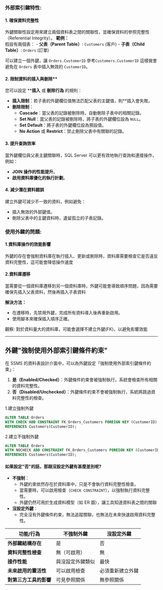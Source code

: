 ### 外部索引鍵特性:
#### **1. 確保資料完整性**

外鍵關聯性設定用來建立兩個資料表之間的關聯性，並確保資料的參照完整性（Referential Integrity）。
**範例：**  
	假設有兩個表：
    - **父表（Parent Table）**: `Customers` (客戶)
    - **子表（Child Table）**: `Orders` (訂單)
    
可以建立一個外鍵，讓 `Orders.CustomerID` 參考`Customers.CustomerID` 
這樣做會避免在 `Orders` 表中插入無效的 `CustomerID`。

#### **2. 限制資料的**插入與刪除**

您可以設定 ****插入** 或 **刪除行為** 的規則：
- **插入限制**：若子表的外鍵欄位值無法匹配父表的主鍵值，則**插入會失敗。
- **刪除限制**：
    - **Cascade**：當父表的記錄被刪除時，自動刪除子表中的相關記錄。
    - **Set Null**：當父表的記錄被刪除時，將子表的外鍵欄位設為 `NULL`。
    - **Set Default**：將子表的外鍵欄位設為預設值。
    - **No Action** 或 **Restrict**：禁止刪除父表中有關聯的記錄。

#### **3. 提升查詢效率**

當外鍵欄位與父表主鍵關聯時，SQL Server 可以更有效地執行查詢和連接操作，例如：
- **JOIN 操作的性能提升**。
- **啟用資料庫優化的執行計劃**。

#### **4. 減少潛在資料錯誤**

建立外鍵可減少不一致的資料，例如避免：
- 插入無效的外部鍵值。
- 刪除父表中的主鍵資料時，遺留孤立的子表記錄。


### 使用外鍵的問題:
#### 1.資料庫操作的效能影響

外鍵的存在會強制資料庫在執行插入、更新或刪除時，資料庫需要檢查它是否違反資料完整性，這可能會降低操作速度

#### 2.資料庫遷移

當需要從一個資料庫遷移到另一個資料庫時，外鍵可能會導致順序問題，因為需要確保先插入父表資料，然後再插入子表資料

**解決方法：**
- 在遷移時，先禁用外鍵，完成所有資料導入後再重新啟用。
- 使用腳本來確保插入順序正確。

觀察:
對於資料量大的資料庫，可能會選擇不建立外鍵(FK)，以避免影響效能

------
## 外鍵"強制使用外部索引鍵條件約束"

在 SSMS 的資料表設計介面中，可以為外鍵設定「強制使用外部索引鍵條件約束」：
1. **是（Enabled/Checked）**：外鍵條件約束會被強制執行，系統會檢查所有相關的資料完整性。
2. **否（Disabled/Unchecked）**：外鍵條件約束不會被強制執行，系統將跳過資料完整性的檢查。

1.建立強制外鍵
```sql
ALTER TABLE Orders
WITH CHECK ADD CONSTRAINT FK_Orders_Customers FOREIGN KEY (CustomerID)
REFERENCES Customers(CustomerID);
```

2.建立不強制外鍵
```sql
ALTER TABLE Orders
WITH NOCHECK ADD CONSTRAINT FK_Orders_Customers FOREIGN KEY (CustomerID)
REFERENCES Customers(CustomerID);
```

#### 如果設定"否"的話，那跟沒設定外鍵有甚麼差別呢?
- **不強制**：
    - 外鍵約束依然存在於資料庫中，只是不會執行資料完整性檢查。
    - 當需要時，可以啟用檢查（`CHECK CONSTRAINT`），以強制執行資料完整性。
    - 外鍵仍然可用於生成資料模型（如 ER 圖），讓工具知道資料表之間的關聯
- **沒設定外鍵**：
    - 完全沒有外鍵條件約束，無法追蹤關聯，也無法在未來快速啟用資料完整性。

| **功能/行為**     | **不強制外鍵** | **沒設定外鍵** |
| ------------- | --------- | --------- |
| **外部鍵結構存在**   | 是         | 否         |
| **資料完整性檢查**   | 無（可啟用）    | 無         |
| **操作性能**      | 與沒設定外鍵類似  | 最快        |
| **未來啟用的靈活性**  | 可以啟用檢查    | 必須重新建立外鍵  |
| **對第三方工具的影響** | 可見參照關係    | 無參照關係     |
